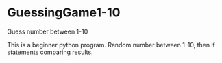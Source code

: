 # GuessingGame1-10
Guess number between 1-10

This is a beginner python program.  Random number between 1-10, then if statements comparing results.
